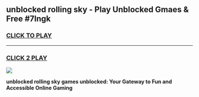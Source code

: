 
## unblocked rolling sky - Play Unblocked Gmaes & Free #7lngk
<h3>
<a href="https://news.freeplayer.one?title=unblocked_rolling_sky&ref=03M">CLICK TO PLAY</a></h3>
<hr>

<h3>
<a href="https://news.freeplayer.one?title=unblocked_rolling_sky&ref=03M">CLICK 2 PLAY</a>
  
</h3>

<a href="https://news.freeplayer.one?title=unblocked_rolling_sky&ref=03M"><img src="https://clearcache.store/games.png"></a>


**unblocked rolling sky games unblocked: Your Gateway to Fun and Accessible Online Gaming**
